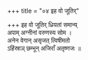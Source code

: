 +++
title = "०४ इह वो जूतिर्"

+++
इह वो जूतिर् ध्रियतां समान्य्  
अपाम् अग्नीनां वरुणस्य सोम ।  
अनेन वेगान् असृजत् त्विषीमतो  
ऽहिंस्राञ् छम्भून् अजिराँ अतृष्णजः ॥